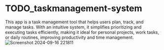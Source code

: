 # TODO_taskmanagement-system
This app is a task management tool that helps users plan, track, and manage tasks. With an intuitive system, it simplifies prioritizing and executing tasks efficiently, making it ideal for personal projects, work tasks, or daily routines, improving productivity and time management.
  ![Screenshot 2024-09-16 221811](https://github.com/user-attachments/assets/5c0f0f67-ad21-4b18-a1d8-e6fbcc4a3957)

